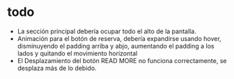# todo

- La sección principal debería ocupar todo el alto de la pantalla.
- Animación para el botón de reserva, debería expandirse usando hover, disminuyendo el padding arriba y abjo, aumentando el padding a los lados y quitando el movimiento horizontal
- El Desplazamiento del botón READ MORE no funciona correctamente, se desplaza más de lo debido.
